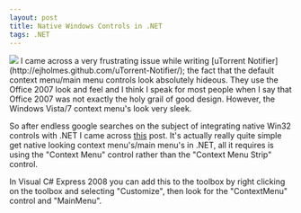 ```yaml
---
layout: post
title: Native Windows Controls in .NET
tags: .NET
---
```

<img src="http://farm5.static.flickr.com/4067/4492960730_4226e218ab_o.jpg" class="right" />
I came across a very frustrating issue while writing [uTorrent Notifier](http://ejholmes.github.com/uTorrent-Notifier/); the fact that the default context menu/main menu controls look absolutely hideous. They use the Office 2007 look and feel and I think I speak for most people when I say that Office 2007 was not exactly the holy grail of good design. However, the Windows Vista/7 context menu's look very sleek.

So after endless google searches on the subject of integrating native Win32 controls with .NET I came across [this](http://www.codeproject.com/KB/vista/themedvistacontrols.aspx) post. It's actually really quite simple get native looking context menu's/main menu's in .NET, all it requires is using the "Context Menu" control rather than the "Context Menu Strip" control.

In Visual C# Express 2008 you can add this to the toolbox by right clicking on the toolbox and selecting "Customize", then look for the "ContextMenu" control and "MainMenu".
